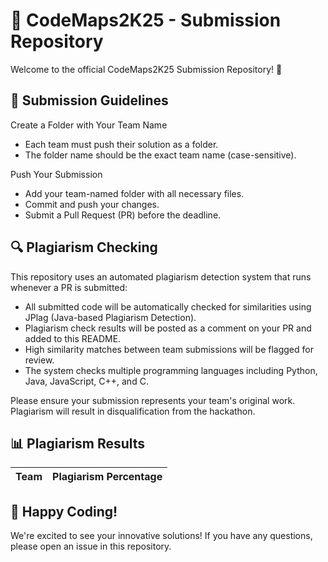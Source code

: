 # 🚀 CodeMaps2K25 - Submission Repository
Welcome to the official CodeMaps2K25 Submission Repository! 🎉

## 📌 Submission Guidelines
Create a Folder with Your Team Name
- Each team must push their solution as a folder.
- The folder name should be the exact team name (case-sensitive).

Push Your Submission
- Add your team-named folder with all necessary files.
- Commit and push your changes.
- Submit a Pull Request (PR) before the deadline.

## 🔍 Plagiarism Checking
This repository uses an automated plagiarism detection system that runs whenever a PR is submitted:

- All submitted code will be automatically checked for similarities using JPlag (Java-based Plagiarism Detection).
- Plagiarism check results will be posted as a comment on your PR and added to this README.
- High similarity matches between team submissions will be flagged for review.
- The system checks multiple programming languages including Python, Java, JavaScript, C++, and C.

Please ensure your submission represents your team's original work. Plagiarism will result in disqualification from the hackathon.

## 📊 Plagiarism Results
| Team | Plagiarism Percentage |
|------|----------------------|


## 🚀 Happy Coding!
We're excited to see your innovative solutions! If you have any questions, please open an issue in this repository.











